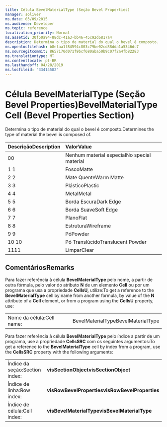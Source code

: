 ```yaml
---
title: Célula BevelMaterialType (Seção Bevel Properties)
manager: soliver
ms.date: 03/09/2015
ms.audience: Developer
ms.topic: reference
localization_priority: Normal
ms.assetid: 30f50a94-88dc-41a3-bb46-45c92d6817a4
description: Determina o tipo de material do qual o bevel é composto.
ms.openlocfilehash: b8efaa1f84594c803c79be02cd88dda1a5346dc7
ms.sourcegitcommit: 8657170d071f9bcf680aba50b9c07f2a4fb82283
ms.translationtype: MT
ms.contentlocale: pt-BR
ms.lasthandoff: 04/28/2019
ms.locfileid: "33414582"
---
```

# <a name="bevelmaterialtype-cell-bevel-properties-section"></a><span data-ttu-id="a2e63-103">Célula BevelMaterialType (Seção Bevel Properties)</span><span class="sxs-lookup"><span data-stu-id="a2e63-103">BevelMaterialType Cell (Bevel Properties Section)</span></span>

<span data-ttu-id="a2e63-104">Determina o tipo de material do qual o bevel é composto.</span><span class="sxs-lookup"><span data-stu-id="a2e63-104">Determines the type of material the bevel is composed of.</span></span> 
  
|<span data-ttu-id="a2e63-105">**Descrição**</span><span class="sxs-lookup"><span data-stu-id="a2e63-105">**Description**</span></span>|<span data-ttu-id="a2e63-106">**Valor**</span><span class="sxs-lookup"><span data-stu-id="a2e63-106">**Value**</span></span>|
|:-----|:-----|
|<span data-ttu-id="a2e63-107">0</span><span class="sxs-lookup"><span data-stu-id="a2e63-107">0</span></span>  <br/> |<span data-ttu-id="a2e63-108">Nenhum material especial</span><span class="sxs-lookup"><span data-stu-id="a2e63-108">No special material</span></span>  <br/> |
|<span data-ttu-id="a2e63-109">1 </span><span class="sxs-lookup"><span data-stu-id="a2e63-109">1</span></span>  <br/> |<span data-ttu-id="a2e63-110">Fosco</span><span class="sxs-lookup"><span data-stu-id="a2e63-110">Matte</span></span>  <br/> |
|<span data-ttu-id="a2e63-111">2 </span><span class="sxs-lookup"><span data-stu-id="a2e63-111">2</span></span>  <br/> |<span data-ttu-id="a2e63-112">Mate Quente</span><span class="sxs-lookup"><span data-stu-id="a2e63-112">Warm Matte</span></span>  <br/> |
|<span data-ttu-id="a2e63-113">3 </span><span class="sxs-lookup"><span data-stu-id="a2e63-113">3</span></span>  <br/> |<span data-ttu-id="a2e63-114">Plástico</span><span class="sxs-lookup"><span data-stu-id="a2e63-114">Plastic</span></span>  <br/> |
|<span data-ttu-id="a2e63-115">4 </span><span class="sxs-lookup"><span data-stu-id="a2e63-115">4</span></span>  <br/> |<span data-ttu-id="a2e63-116">Metal</span><span class="sxs-lookup"><span data-stu-id="a2e63-116">Metal</span></span>  <br/> |
|<span data-ttu-id="a2e63-117">5 </span><span class="sxs-lookup"><span data-stu-id="a2e63-117">5</span></span>  <br/> |<span data-ttu-id="a2e63-118">Borda Escura</span><span class="sxs-lookup"><span data-stu-id="a2e63-118">Dark Edge</span></span>  <br/> |
|<span data-ttu-id="a2e63-119">6 </span><span class="sxs-lookup"><span data-stu-id="a2e63-119">6</span></span>  <br/> |<span data-ttu-id="a2e63-120">Borda Suave</span><span class="sxs-lookup"><span data-stu-id="a2e63-120">Soft Edge</span></span>  <br/> |
|<span data-ttu-id="a2e63-121">7 </span><span class="sxs-lookup"><span data-stu-id="a2e63-121">7</span></span>  <br/> |<span data-ttu-id="a2e63-122">Plano</span><span class="sxs-lookup"><span data-stu-id="a2e63-122">Flat</span></span>  <br/> |
|<span data-ttu-id="a2e63-123">8 </span><span class="sxs-lookup"><span data-stu-id="a2e63-123">8</span></span>  <br/> |<span data-ttu-id="a2e63-124">Estrutura</span><span class="sxs-lookup"><span data-stu-id="a2e63-124">Wireframe</span></span>  <br/> |
|<span data-ttu-id="a2e63-125">9 </span><span class="sxs-lookup"><span data-stu-id="a2e63-125">9</span></span>  <br/> |<span data-ttu-id="a2e63-126">Pó</span><span class="sxs-lookup"><span data-stu-id="a2e63-126">Powder</span></span>  <br/> |
|<span data-ttu-id="a2e63-127">10 </span><span class="sxs-lookup"><span data-stu-id="a2e63-127">10</span></span>  <br/> |<span data-ttu-id="a2e63-128">Pó Translúcido</span><span class="sxs-lookup"><span data-stu-id="a2e63-128">Translucent Powder</span></span>  <br/> |
|<span data-ttu-id="a2e63-129">11</span><span class="sxs-lookup"><span data-stu-id="a2e63-129">11</span></span>  <br/> |<span data-ttu-id="a2e63-130">Limpar</span><span class="sxs-lookup"><span data-stu-id="a2e63-130">Clear</span></span>  <br/> |
   
## <a name="remarks"></a><span data-ttu-id="a2e63-131">Comentários</span><span class="sxs-lookup"><span data-stu-id="a2e63-131">Remarks</span></span>

<span data-ttu-id="a2e63-132">Para fazer referência à célula **BevelMaterialType** pelo nome, a partir de outra fórmula, pelo valor do atributo **N** de um elemento **Cell** ou por um programa que usa a propriedade **CellsU,** utilize:</span><span class="sxs-lookup"><span data-stu-id="a2e63-132">To get a reference to the **BevelMaterialType** cell by name from another formula, by value of the **N** attribute of a **Cell** element, or from a program using the **CellsU** property, use:</span></span> 
  
|||
|:-----|:-----|
| <span data-ttu-id="a2e63-133">Nome da célula:</span><span class="sxs-lookup"><span data-stu-id="a2e63-133">Cell name:</span></span>  <br/> | <span data-ttu-id="a2e63-134">BevelMaterialType</span><span class="sxs-lookup"><span data-stu-id="a2e63-134">BevelMaterialType</span></span>  <br/> |
   
<span data-ttu-id="a2e63-135">Para fazer referência à célula **BevelMaterialType** pelo índice a partir de um programa, use a propriedade **CellsSRC** com os seguintes argumentos:</span><span class="sxs-lookup"><span data-stu-id="a2e63-135">To get a reference to the **BevelMaterialType** cell by index from a program, use the **CellsSRC** property with the following arguments:</span></span> 
  
|||
|:-----|:-----|
| <span data-ttu-id="a2e63-136">Índice da seção:</span><span class="sxs-lookup"><span data-stu-id="a2e63-136">Section index:</span></span>  <br/> |<span data-ttu-id="a2e63-137">**visSectionObject**</span><span class="sxs-lookup"><span data-stu-id="a2e63-137">**visSectionObject**</span></span> <br/> |
| <span data-ttu-id="a2e63-138">Índice de linha:</span><span class="sxs-lookup"><span data-stu-id="a2e63-138">Row index:</span></span>  <br/> |<span data-ttu-id="a2e63-139">**visRowBevelProperties**</span><span class="sxs-lookup"><span data-stu-id="a2e63-139">**visRowBevelProperties**</span></span> <br/> |
| <span data-ttu-id="a2e63-140">Índice de célula:</span><span class="sxs-lookup"><span data-stu-id="a2e63-140">Cell index:</span></span>  <br/> |<span data-ttu-id="a2e63-141">**visBevelMaterialType**</span><span class="sxs-lookup"><span data-stu-id="a2e63-141">**visBevelMaterialType**</span></span> <br/> |
   


